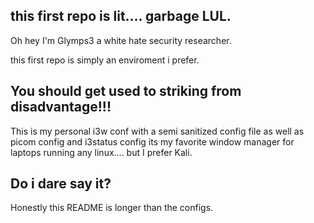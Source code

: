 ## this first repo is lit.... garbage LUL.

Oh hey I'm Glymps3 a white hate security researcher.

this first repo is simply an enviroment i prefer.
 
## You should get used to striking from disadvantage!!!


This is my personal i3w conf with a semi sanitized config file as well as 
picom config and i3status config its my favorite window manager for 
laptops running any linux.... but I prefer Kali. 



## Do i dare say it?
 
Honestly this README is longer than the configs.

